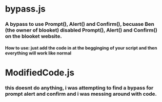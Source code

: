 # bypass.js
### A bypass to use Prompt(), Alert() and Confirm(), becuase Ben (the owner of blooket) disabled Prompt(), Alert() and Confirm() on the blooket website.
#### How to use: just add the code in at the begginging of your script and then everything will work like normal

# ModifiedCode.js
### this doesnt do anything, i was attempting to find a bypass for prompt alert and confirm and i was messing around with code.
